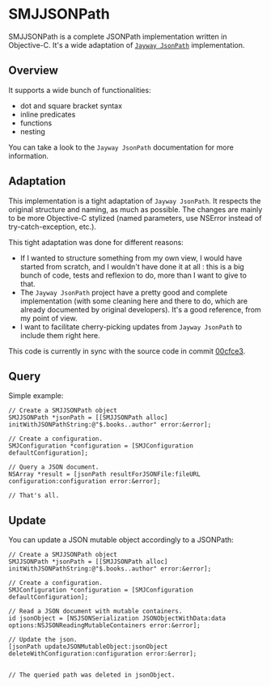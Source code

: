 

SMJJSONPath
===========

SMJJSONPath is a complete JSONPath implementation written in Objective-C. It's a wide adaptation of [`Jayway JsonPath`](https://github.com/json-path/JsonPath) implementation.


## Overview

It supports a wide bunch of functionalities:
- dot and square bracket syntax
- inline predicates
- functions
- nesting

You can take a look to the `Jayway JsonPath` documentation for more information.


## Adaptation

This implementation is a tight  adaptation of `Jayway JsonPath`. It respects the original structure and naming, as much as possible. The changes are mainly to be more Objective-C stylized (named parameters, use NSError instead of try-catch-exception, etc.).

This tight adaptation was done for different reasons:
- If I wanted to structure something from my own view, I would have started from scratch, and I wouldn't have done it at all : this is a big bunch of code, tests and reflexion to do, more than I want to give to that.
- The `Jayway JsonPath` project have a pretty good and complete implementation (with some cleaning here and there to do, which are already documented by original developers). It's a good reference, from my point of view.
- I want to facilitate cherry-picking updates from `Jayway JsonPath` to include them right here.

This code is currently in sync with the source code in commit [00cfce3](https://github.com/json-path/JsonPath/commit/00cfce33412f57884ea8f2a4e06860a6f8ea970e).

## Query

Simple example:

```
// Create a SMJJSONPath object
SMJJSONPath *jsonPath = [[SMJJSONPath alloc] initWithJSONPathString:@"$.books..author" error:&error];

// Create a configuration.
SMJConfiguration *configuration = [SMJConfiguration defaultConfiguration];

// Query a JSON document.
NSArray *result = [jsonPath resultForJSONFile:fileURL configuration:configuration error:&error];

// That's all.
```


## Update

You can update a JSON mutable object accordingly to a JSONPath:

```
// Create a SMJJSONPath object
SMJJSONPath *jsonPath = [[SMJJSONPath alloc] initWithJSONPathString:@"$.books..author" error:&error];

// Create a configuration.
SMJConfiguration *configuration = [SMJConfiguration defaultConfiguration];

// Read a JSON document with mutable containers.
id jsonObject = [NSJSONSerialization JSONObjectWithData:data options:NSJSONReadingMutableContainers error:&error];

// Update the json.
[jsonPath updateJSONMutableObject:jsonObject deleteWithConfiguration:configuration error:&error];


// The queried path was deleted in jsonObject.
```
